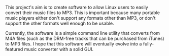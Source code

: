 This project's aim is to create software to allow Linux users to easily convert their music files to MP3. This is important because many portable music players either don't support any formats other than MP3, or don't support the other formats well enough to be usable.

Currently, the software is a simple command line utility that converts from M4A files (such as the DRM-free tracks that can be purchased from iTunes) to MP3 files. I hope that this software will eventually evolve into a fully-featured music converter with a solid GUI.